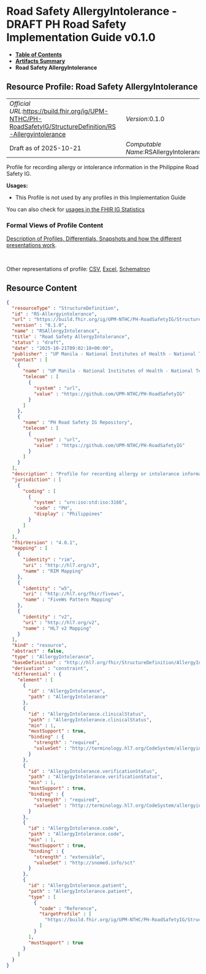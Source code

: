 # Road Safety AllergyIntolerance - DRAFT PH Road Safety Implementation Guide v0.1.0

* [**Table of Contents**](toc.md)
* [**Artifacts Summary**](artifacts.md)
* **Road Safety AllergyIntolerance**

## Resource Profile: Road Safety AllergyIntolerance 

| | |
| :--- | :--- |
| *Official URL*:https://build.fhir.org/ig/UPM-NTHC/PH-RoadSafetyIG/StructureDefinition/RS-Allergyintolerance | *Version*:0.1.0 |
| Draft as of 2025-10-21 | *Computable Name*:RSAllergyIntolerance |

 
Profile for recording allergy or intolerance information in the Philippine Road Safety IG. 

**Usages:**

* This Profile is not used by any profiles in this Implementation Guide

You can also check for [usages in the FHIR IG Statistics](https://packages2.fhir.org/xig/example.fhir.ph.roadsafety|current/StructureDefinition/RS-Allergyintolerance)

### Formal Views of Profile Content

 [Description of Profiles, Differentials, Snapshots and how the different presentations work](http://build.fhir.org/ig/FHIR/ig-guidance/readingIgs.html#structure-definitions). 

 

Other representations of profile: [CSV](StructureDefinition-RS-Allergyintolerance.csv), [Excel](StructureDefinition-RS-Allergyintolerance.xlsx), [Schematron](StructureDefinition-RS-Allergyintolerance.sch) 



## Resource Content

```json
{
  "resourceType" : "StructureDefinition",
  "id" : "RS-Allergyintolerance",
  "url" : "https://build.fhir.org/ig/UPM-NTHC/PH-RoadSafetyIG/StructureDefinition/RS-Allergyintolerance",
  "version" : "0.1.0",
  "name" : "RSAllergyIntolerance",
  "title" : "Road Safety AllergyIntolerance",
  "status" : "draft",
  "date" : "2025-10-21T09:02:18+00:00",
  "publisher" : "UP Manila - National Institutes of Health - National Telehealth Center",
  "contact" : [
    {
      "name" : "UP Manila - National Institutes of Health - National Telehealth Center",
      "telecom" : [
        {
          "system" : "url",
          "value" : "https://github.com/UPM-NTHC/PH-RoadSafetyIG"
        }
      ]
    },
    {
      "name" : "PH Road Safety IG Repository",
      "telecom" : [
        {
          "system" : "url",
          "value" : "https://github.com/UPM-NTHC/PH-RoadSafetyIG"
        }
      ]
    }
  ],
  "description" : "Profile for recording allergy or intolerance information in the Philippine Road Safety IG.",
  "jurisdiction" : [
    {
      "coding" : [
        {
          "system" : "urn:iso:std:iso:3166",
          "code" : "PH",
          "display" : "Philippines"
        }
      ]
    }
  ],
  "fhirVersion" : "4.0.1",
  "mapping" : [
    {
      "identity" : "rim",
      "uri" : "http://hl7.org/v3",
      "name" : "RIM Mapping"
    },
    {
      "identity" : "w5",
      "uri" : "http://hl7.org/fhir/fivews",
      "name" : "FiveWs Pattern Mapping"
    },
    {
      "identity" : "v2",
      "uri" : "http://hl7.org/v2",
      "name" : "HL7 v2 Mapping"
    }
  ],
  "kind" : "resource",
  "abstract" : false,
  "type" : "AllergyIntolerance",
  "baseDefinition" : "http://hl7.org/fhir/StructureDefinition/AllergyIntolerance",
  "derivation" : "constraint",
  "differential" : {
    "element" : [
      {
        "id" : "AllergyIntolerance",
        "path" : "AllergyIntolerance"
      },
      {
        "id" : "AllergyIntolerance.clinicalStatus",
        "path" : "AllergyIntolerance.clinicalStatus",
        "min" : 1,
        "mustSupport" : true,
        "binding" : {
          "strength" : "required",
          "valueSet" : "http://terminology.hl7.org/CodeSystem/allergyintolerance-clinical"
        }
      },
      {
        "id" : "AllergyIntolerance.verificationStatus",
        "path" : "AllergyIntolerance.verificationStatus",
        "min" : 1,
        "mustSupport" : true,
        "binding" : {
          "strength" : "required",
          "valueSet" : "http://terminology.hl7.org/CodeSystem/allergyintolerance-verification"
        }
      },
      {
        "id" : "AllergyIntolerance.code",
        "path" : "AllergyIntolerance.code",
        "min" : 1,
        "mustSupport" : true,
        "binding" : {
          "strength" : "extensible",
          "valueSet" : "http://snomed.info/sct"
        }
      },
      {
        "id" : "AllergyIntolerance.patient",
        "path" : "AllergyIntolerance.patient",
        "type" : [
          {
            "code" : "Reference",
            "targetProfile" : [
              "https://build.fhir.org/ig/UPM-NTHC/PH-RoadSafetyIG/StructureDefinition/RS-Patient"
            ]
          }
        ],
        "mustSupport" : true
      }
    ]
  }
}

```

